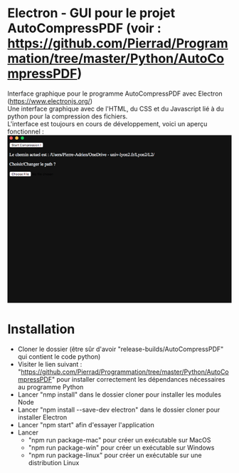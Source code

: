 Electron - GUI pour le projet AutoCompressPDF (voir : https://github.com/Pierrad/Programmation/tree/master/Python/AutoCompressPDF)
==================================================================================================================================

Interface graphique pour le programme AutoCompressPDF avec Electron (https://www.electronjs.org/) <br/>
Une interface graphique avec de l'HTML, du CSS et du Javascript lié à du python pour la compression des fichiers. <br/>
L'interface est toujours en cours de développement, voici un aperçu fonctionnel : <br/>
![Image](GUI.png)

Installation
============
- Cloner le dossier (être sûr d'avoir "release-builds/AutoCompressPDF" qui contient le code python)
- Visiter le lien suivant : "https://github.com/Pierrad/Programmation/tree/master/Python/AutoCompressPDF" pour installer correctement les dépendances nécessaires au programme Python
- Lancer "nmp install" dans le dossier cloner pour installer les modules Node
- Lancer "npm install --save-dev electron" dans le dossier cloner pour installer Electron
- Lancer "npm start" afin d'essayer l'application
- Lancer
  - "npm run package-mac" pour créer un exécutable sur MacOS
  - "npm run package-win" pour créer un exécutable sur Windows
  - "npm run package-linux" pour créer un exécutable sur une distribution Linux
